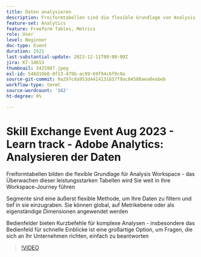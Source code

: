 ```yaml
---
title: Daten analysieren
description: Freiformtabellen sind die flexible Grundlage von Analysis Workspace. Das Mastering dieser leistungsstarken Tabellen bringt Sie weit in Ihre Workspace-Journey. Segmente sind eine äußerst flexible Methode, um Ihre Daten zu filtern und eingehend zu untersuchen. Sie können global, auf Metrikebene oder als eigenständige Dimensionen angewendet werden. Bedienfelder bieten Kurzbefehle für komplexe Analysen - insbesondere das Bedienfeld für schnelle Einblicke ist eine großartige Option, um Fragen, die sich an Ihr Unternehmen richten, einfach zu beantworten
feature-set: Analytics
feature: Freeform Tables, Metrics
role: User
level: Beginner
doc-type: Event
duration: 2521
last-substantial-update: 2023-12-11T00:00:00Z
jira: KT-14653
thumbnail: 3425987.jpeg
exl-id: 548d16b0-0f13-479b-ac99-69f94c6f9c0a
source-git-commit: 9a297cda953d4414131657f9ac84580aea0eabeb
workflow-type: tm+mt
source-wordcount: '162'
ht-degree: 0%

---
```


# Skill Exchange Event Aug 2023 - Learn track - Adobe Analytics: Analysieren der Daten

Freiformtabellen bilden die flexible Grundlage für Analysis Workspace - das Überwachen dieser leistungsstarken Tabellen wird Sie weit in Ihre Workspace-Journey führen

Segmente sind eine äußerst flexible Methode, um Ihre Daten zu filtern und tief in sie einzugraben. Sie können global, auf Metrikebene oder als eigenständige Dimensionen angewendet werden

Bedienfelder bieten Kurzbefehle für komplexe Analysen - insbesondere das Bedienfeld für schnelle Einblicke ist eine großartige Option, um Fragen, die sich an Ihr Unternehmen richten, einfach zu beantworten

>[!VIDEO](https://video.tv.adobe.com/v/3425987/?learn=on)
